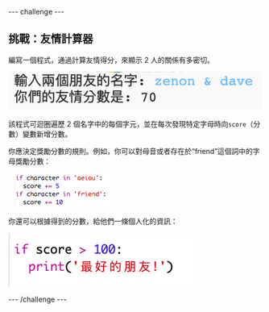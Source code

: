 \--- challenge \---

## 挑戰：友情計算器

編寫一個程式，通過計算友情得分，來顯示 2 人的關係有多密切。

![截圖](images/messages-friends.png)

該程式可迴圈遍歷 2 個名字中的每個字元，並在每次發現特定字母時向`score`（分數）變數新增分數。

你應決定獎勵分數的規則。例如，你可以對母音或者存在於“friend”這個詞中的字母獎勵分數：

![截圖](images/messages-friends-code.png)

你還可以根據得到的分數，給他們一條個人化的資訊：

![截圖](images/messages-best-friends.png)

\--- /challenge \---